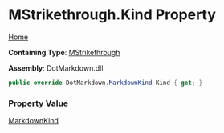 # MStrikethrough\.Kind Property

[Home](../../../../README.md)

**Containing Type**: [MStrikethrough](../README.md)

**Assembly**: DotMarkdown\.dll

```csharp
public override DotMarkdown.MarkdownKind Kind { get; }
```

### Property Value

[MarkdownKind](../../../MarkdownKind/README.md)

